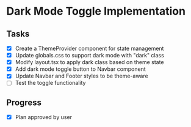 # Dark Mode Toggle Implementation

## Tasks
- [x] Create a ThemeProvider component for state management
- [x] Update globals.css to support dark mode with "dark" class
- [x] Modify layout.tsx to apply dark class based on theme state
- [x] Add dark mode toggle button to Navbar component
- [x] Update Navbar and Footer styles to be theme-aware
- [ ] Test the toggle functionality

## Progress
- [x] Plan approved by user

